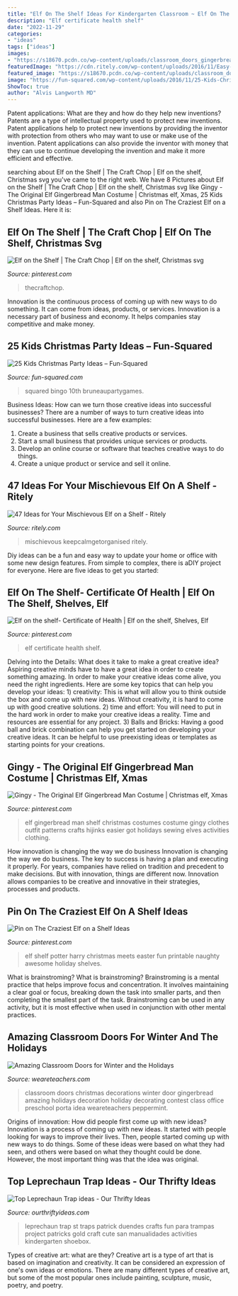 ```yaml
---
title: "Elf On The Shelf Ideas For Kindergarten Classroom ~ Elf On The Shelf"
description: "Elf certificate health shelf"
date: "2022-11-29"
categories:
- "ideas"
tags: ["ideas"]
images:
- "https://s18670.pcdn.co/wp-content/uploads/classroom_doors_gingerbread.jpg"
featuredImage: "https://cdn.ritely.com/wp-content/uploads/2016/11/Easy-Elf-Shelf-sparkle-angle-keepcalmgetorganised.jpg"
featured_image: "https://s18670.pcdn.co/wp-content/uploads/classroom_doors_gingerbread.jpg"
image: "https://fun-squared.com/wp-content/uploads/2016/11/25-Kids-Christmas-Party-Ideas-Collage.png"
ShowToc: true
author: "Alvis Langworth MD"
---
```



Patent applications: What are they and how do they help new inventions?
Patents are a type of intellectual property used to protect new inventions. Patent applications help to protect new inventions by providing the inventor with protection from others who may want to use or make use of the invention. Patent applications can also provide the inventor with money that they can use to continue developing the invention and make it more efficient and effective.

	

		
searching about Elf on the Shelf | The Craft Chop | Elf on the shelf, Christmas svg you've came to the right web. We have 8 Pictures about Elf on the Shelf | The Craft Chop | Elf on the shelf, Christmas svg like Gingy - The Original Elf Gingerbread Man Costume | Christmas elf, Xmas, 25 Kids Christmas Party Ideas – Fun-Squared and also Pin on The Craziest Elf on a Shelf Ideas. Here it is:
		
    
## Elf On The Shelf | The Craft Chop | Elf On The Shelf, Christmas Svg

<img loading=lazy src="https://i.pinimg.com/736x/2f/d1/c6/2fd1c6c83aa3c1cbd6165c8541e54308.jpg" onerror="this.onerror=null;this.src='https://tse3.mm.bing.net/th?id=OIP.2_QXBKoR4T6ZeHVAf4WwyAAAAA&amp;pid=15.1';" alt="Elf on the Shelf | The Craft Chop | Elf on the shelf, Christmas svg">

_Source: pinterest.com_

>thecraftchop. 

	

Innovation is the continuous process of coming up with new ways to do something. It can come from ideas, products, or services. Innovation is a necessary part of business and economy. It helps companies stay competitive and make money.

    
## 25 Kids Christmas Party Ideas – Fun-Squared

<img loading=lazy src="https://fun-squared.com/wp-content/uploads/2016/11/25-Kids-Christmas-Party-Ideas-Collage.png" onerror="this.onerror=null;this.src='https://tse2.mm.bing.net/th?id=OIP.oRGDrz4ApeKc_Cdw37bmawHaSh&amp;pid=15.1';" alt="25 Kids Christmas Party Ideas – Fun-Squared">

_Source: fun-squared.com_

>squared bingo 10th bruneaupartygames. 

	

Business Ideas: How can we turn those creative ideas into successful businesses?
There are a number of ways to turn creative ideas into successful businesses. Here are a few examples: 
1. Create a business that sells creative products or services.
2. Start a small business that provides unique services or products.
3. Develop an online course or software that teaches creative ways to do things. 
4. Create a unique product or service and sell it online.

    
## 47 Ideas For Your Mischievous Elf On A Shelf - Ritely

<img loading=lazy src="https://cdn.ritely.com/wp-content/uploads/2016/11/Easy-Elf-Shelf-sparkle-angle-keepcalmgetorganised.jpg" onerror="this.onerror=null;this.src='https://tse1.mm.bing.net/th?id=OIP.YqKlychiYylXiRzDg-cCvwHaLF&amp;pid=15.1';" alt="47 Ideas for Your Mischievous Elf on a Shelf - Ritely">

_Source: ritely.com_

>mischievous keepcalmgetorganised ritely. 

	

Diy ideas can be a fun and easy way to update your home or office with some new design features. From simple to complex, there is aDIY project for everyone. Here are five ideas to get you started: 

    
## Elf On The Shelf- Certificate Of Health | Elf On The Shelf, Shelves, Elf

<img loading=lazy src="https://i.pinimg.com/originals/02/de/97/02de97bd4cc73733ac84ba77dd19a6dc.jpg" onerror="this.onerror=null;this.src='https://tse2.mm.bing.net/th?id=OIP.fYB6H6MofXxa0Vt3PFYcowHaJ4&amp;pid=15.1';" alt="Elf on the shelf- Certificate of Health | Elf on the shelf, Shelves, Elf">

_Source: pinterest.com_

>elf certificate health shelf. 

	

Delving into the Details: What does it take to make a great creative idea?
Aspiring creative minds have to have a great idea in order to create something amazing. In order to make your creative ideas come alive, you need the right ingredients. Here are some key topics that can help you develop your ideas: 1) creativity: This is what will allow you to think outside the box and come up with new ideas. Without creativity, it is hard to come up with good creative solutions. 2) time and effort: You will need to put in the hard work in order to make your creative ideas a reality. Time and resources are essential for any project. 3) Balls and Bricks: Having a good ball and brick combination can help you get started on developing your creative ideas. It can be helpful to use preexisting ideas or templates as starting points for your creations.

    
## Gingy - The Original Elf Gingerbread Man Costume | Christmas Elf, Xmas

<img loading=lazy src="https://i.pinimg.com/originals/fc/e4/4b/fce44ba47af4258c5bf9547add715248.jpg" onerror="this.onerror=null;this.src='https://tse1.mm.bing.net/th?id=OIP.A68wfM6HHEf6p--dcoHnWgHaK8&amp;pid=15.1';" alt="Gingy - The Original Elf Gingerbread Man Costume | Christmas elf, Xmas">

_Source: pinterest.com_

>elf gingerbread man shelf christmas costumes costume gingy clothes outfit patterns crafts hijinks easier got holidays sewing elves activities clothing. 

	

How innovation is changing the way we do business
Innovation is changing the way we do business. The key to success is having a plan and executing it properly. For years, companies have relied on tradition and precedent to make decisions. But with innovation, things are different now. Innovation allows companies to be creative and innovative in their strategies, processes and products.

    
## Pin On The Craziest Elf On A Shelf Ideas

<img loading=lazy src="https://i.pinimg.com/736x/99/05/c2/9905c29aa3d562a8f4570ef0b2e981c7--easter-traditions-christmas-traditions.jpg" onerror="this.onerror=null;this.src='https://tse3.mm.bing.net/th?id=OIP.ynNYcKvv6Tu8xFGQjG82OAHaJ4&amp;pid=15.1';" alt="Pin on The Craziest Elf on a Shelf Ideas">

_Source: pinterest.com_

>elf shelf potter harry christmas meets easter fun printable naughty awesome holiday shelves. 

	

What is brainstroming?
What is brainstroming? Brainstroming is a mental practice that helps improve focus and concentration. It involves maintaining a clear goal or focus, breaking down the task into smaller parts, and then completing the smallest part of the task. Brainstroming can be used in any activity, but it is most effective when used in conjunction with other mental practices.

    
## Amazing Classroom Doors For Winter And The Holidays

<img loading=lazy src="https://s18670.pcdn.co/wp-content/uploads/classroom_doors_gingerbread.jpg" onerror="this.onerror=null;this.src='https://tse4.mm.bing.net/th?id=OIP.3_rW8poZISuBzPR6L3MwjwHaMM&amp;pid=15.1';" alt="Amazing Classroom Doors for Winter and the Holidays">

_Source: weareteachers.com_

>classroom doors christmas decorations winter door gingerbread amazing holidays decoration holiday decorating contest class office preschool porta idea weareteachers peppermint. 

	

Origins of innovation: How did people first come up with new ideas?
Innovation is a process of coming up with new ideas. It started with people looking for ways to improve their lives. Then, people started coming up with new ways to do things. Some of these ideas were based on what they had seen, and others were based on what they thought could be done. However, the most important thing was that the idea was original.

    
## Top Leprechaun Trap Ideas - Our Thrifty Ideas

<img loading=lazy src="http://www.ourthriftyideas.com/wp-content/uploads/2014/02/leprechauntrap-2.jpg" onerror="this.onerror=null;this.src='https://tse2.mm.bing.net/th?id=OIP.nhgLVjlYvE92BoVPsYCqcgAAAA&amp;pid=15.1';" alt="Top Leprechaun Trap ideas - Our Thrifty Ideas">

_Source: ourthriftyideas.com_

>leprechaun trap st traps patrick duendes crafts fun para trampas project patricks gold craft cute san manualidades activities kindergarten shoebox. 

	

Types of creative art: what are they?
Creative art is a type of art that is based on imagination and creativity. It can be considered an expression of one's own ideas or emotions. There are many different types of creative art, but some of the most popular ones include painting, sculpture, music, poetry, and poetry.

